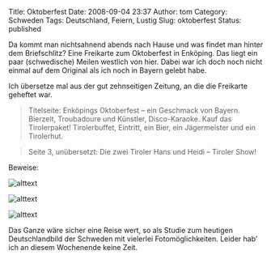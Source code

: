 Title: Oktoberfest
Date: 2008-09-04 23:37
Author: tom
Category: Schweden
Tags: Deutschland, Feiern, Lustig
Slug: oktoberfest
Status: published

Da kommt man nichtsahnend abends nach Hause und was findet man hinter
dem Briefschlitz? Eine Freikarte zum Oktoberfest in Enköping. Das liegt
ein paar (schwedische) Meilen westlich von hier. Dabei war ich doch noch
nicht einmal auf dem Original als ich noch in Bayern gelebt habe.

Ich übersetze mal aus der gut zehnseitigen Zeitung, an die die Freikarte
geheftet war.

> Titelseite: Enköpings Oktoberfest – ein Geschmack von Bayern.
> Bierzelt, Troubadoure und Künstler, Disco-Karaoke. Kauf das
> Tirolerpaket! Tirolerbuffet, Eintritt, ein Bier, ein Jägermeister und
> ein Tirolerhut.

> Seite 3, unübersetzt: Die zwei Tiroler Hans und Heidi – Tiroler Show!

Beweise: <!--more nach dem Klick &raquo;-->

![alttext](/pic/enkopokt_1.jpg)

![alttext](/pic/enkopokt_2.jpg)

![alttext](/pic/enkopokt_3.jpg)

Das Ganze wäre sicher eine Reise wert, so als Studie zum heutigen
Deutschlandbild der Schweden mit vielerlei Fotomöglichkeiten. Leider
hab’ ich an diesem Wochenende keine Zeit.

